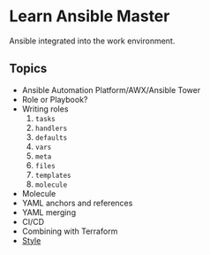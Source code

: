 # Learn Ansible Master

Ansible integrated into the work environment.

## Topics

- Ansible Automation Platform/AWX/Ansible Tower
- Role or Playbook?
- Writing roles
  1. `tasks`
  2. `handlers`
  3. `defaults`
  4. `vars`
  5. `meta`
  6. `files`
  7. `templates`
  8. `molecule`
- Molecule
- YAML anchors and references
- YAML merging
- CI/CD
- Combining with Terraform
- [Style](style)
